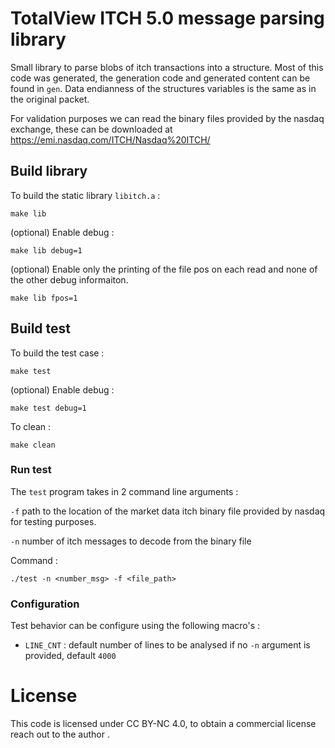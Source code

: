 # TotalView ITCH 5.0 message parsing library

Small library to parse blobs of itch transactions into a structure.
Most of this code was generated, the generation code and generated content can
be found in `gen`.
Data endianness of the structures variables is the same as in the original packet.

For validation purposes we can read the binary files provided by the nasdaq exchange, 
these can be downloaded at https://emi.nasdaq.com/ITCH/Nasdaq%20ITCH/ 

## Build library 

To build the static library `libitch.a` : 

```
make lib
```

(optional) Enable debug :
```
make lib debug=1
```

(optional) Enable only the printing of the file pos on each read and none of
    the other debug informaiton.
```
make lib fpos=1
```

## Build test

To build the test case :

```
make test
```

(optional) Enable debug :
```
make test debug=1
```

To clean :
```
make clean
```

### Run test

The `test` program takes in 2 command line arguments :

`-f` path to the location of the market data itch binary file provided by nasdaq for testing purposes.

`-n` number of itch messages to decode from the binary file

Command :
```
./test -n <number_msg> -f <file_path>
```

### Configuration 

Test behavior can be configure using the following macro's :

- `LINE_CNT` : default number of lines to be analysed if no `-n` argument is provided, default `4000`


# License

This code is licensed under CC BY-NC 4.0, to obtain a commercial license
reach out to the author .
